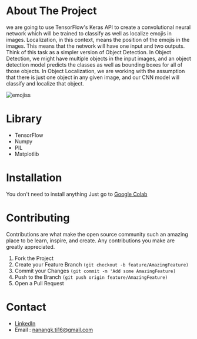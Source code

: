 # About The Project
we are going to use TensorFlow's Keras API to create a convolutional neural network which will be trained to classify as well as localize emojis in images. Localization, in this context, means the position of the emojis in the images. This means that the network will have one input and two outputs. Think of this task as a simpler version of Object Detection. In Object Detection, we might have multiple objects in the input images, and an object detection model predicts the classes as well as bounding boxes for all of those objects. In Object Localization, we are working with the assumption that there is just one object in any given image, and our CNN model will classify and localize that object.

![emojiss](https://user-images.githubusercontent.com/40242930/124788932-69dd9480-df7c-11eb-835f-8a60d504ea84.PNG)


# Library
- TensorFlow
- Numpy
- PIL
- Matplotlib


# Installation
You don't need to install anything
Just go to [Google Colab](https://research.google.com/colaboratory/)

# Contributing
Contributions are what make the open source community such an amazing place to be learn, inspire, and create. 
Any contributions you make are greatly appreciated.
1. Fork the Project
2. Create your Feature Branch `(git checkout -b feature/AmazingFeature)`
3. Commit your Changes `(git commit -m 'Add some AmazingFeature)`
4. Push to the Branch `(git push origin feature/AmazingFeature)`
5. Open a Pull Request

# Contact
- [LinkedIn](https://www.linkedin.com/in/nanangkasim/)
- Email : nanangk.ti16@gmail.com



